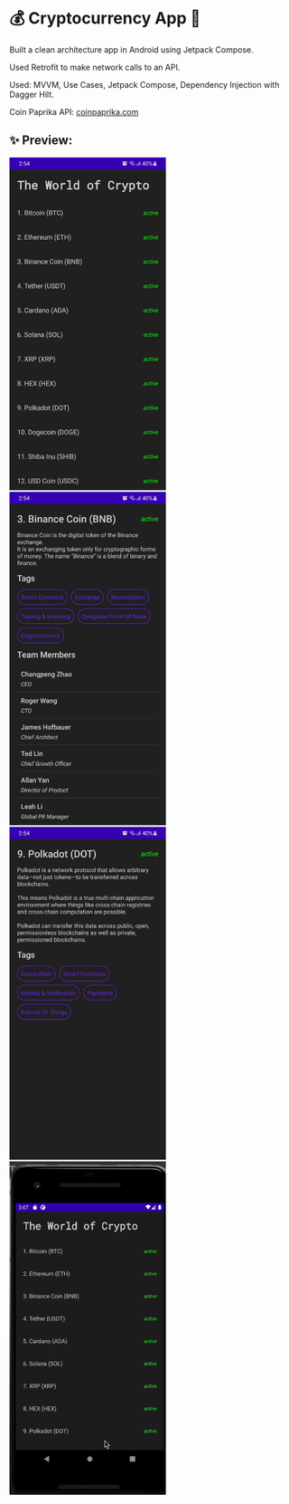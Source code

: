 # 💰 Cryptocurrency App 💸

Built a clean architecture app in Android using Jetpack Compose.

Used Retrofit to make network calls to an API.

Used: MVVM, Use Cases, Jetpack Compose, Dependency Injection with Dagger Hilt.

Coin Paprika API:
[coinpaprika.com](https://coinpaprika.com/)

## ✨ Preview:

<img src="preview/coin-list.jpeg" data-canonical-src="preview/coin-list.jpeg" width="277"/> <img src="preview/detail-screen2.jpeg" data-canonical-src="preview/detail-screen2.jpeg" width="277"/> <img src="preview/detail-screen1.jpeg" data-canonical-src="preview/detail-screen1.jpeg" width="277"/> <img src="preview/crypto.gif" data-canonical-src="preview/crypto.gif" width="277"/>
